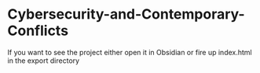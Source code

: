 # Cybersecurity-and-Contemporary-Conflicts

If you want to see the project either open it in Obsidian or fire up index.html in the export directory
